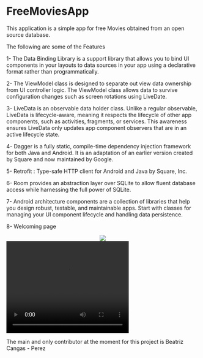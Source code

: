 # FreeMoviesApp

This application is a simple app for free Movies obtained from an open source database.

The following are some of the Features

1- The Data Binding Library is a support library that allows you to bind UI components in your layouts to data sources in your app using a declarative format rather than programmatically.

2- The ViewModel class is designed to separate out view data ownership from UI controller logic.
The ViewModel class allows data to survive configuration changes such as screen rotations using LiveDate.

3- LiveData is an observable data holder class. Unlike a regular observable, LiveData is lifecycle-aware, meaning it respects the lifecycle of other app components, such as activities, fragments, or services. This awareness ensures LiveData only updates app component observers that are in an active lifecycle state.

4- Dagger is a fully static, compile-time dependency injection framework for both Java and Android. It is an adaptation of an earlier version created by Square and now maintained by Google.

5- Retrofit : Type-safe HTTP client for Android and Java by Square, Inc.

6- Room provides an abstraction layer over SQLite to allow fluent database access while harnessing the full power of SQLite.

7- Android architecture components are a collection of libraries that help you design robust, testable, and maintainable apps. Start with classes for managing your UI component lifecycle and handling data persistence.

8- Welcoming page

<div align="center">
    <t> <img src= "https://lh4.googleusercontent.com/C9WQx5NmlvgeiyVXQobvZ8BV7OHu3iIQ1YQhPKO580oVPOh2ILXXSGS3_gxtVU_zZ9tA_BzXodYxcviTBT_iNCK9E5io1fEn2jRWU7VP" raw=true"</img> 
</div>

<video width="320" height="240" controls>
  <source src="https://www.youtube.com/watch?v=g-0VG1mbV48" type="video/mp4">
</video>

The main and only contributor at the moment for this project is Beatriz Cangas - Perez
